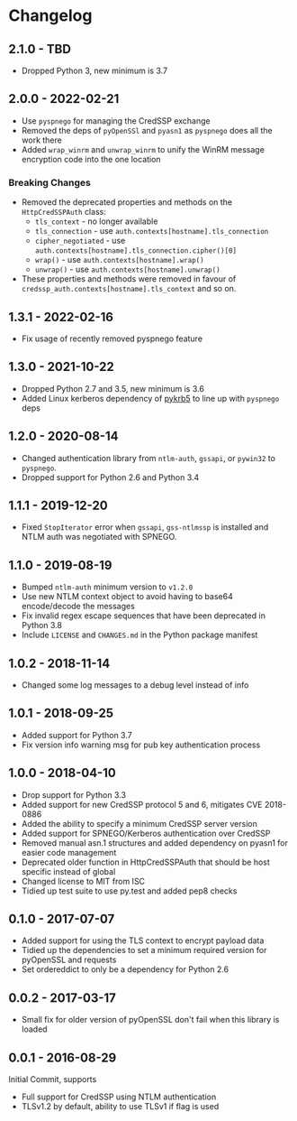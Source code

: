# Changelog

## 2.1.0 - TBD

* Dropped Python 3, new minimum is 3.7

## 2.0.0 - 2022-02-21

* Use `pyspnego` for managing the CredSSP exchange
* Removed the deps of `pyOpenSSl` and `pyasn1` as `pyspnego` does all the work there
* Added `wrap_winrm` and `unwrap_winrm` to unify the WinRM message encryption code into the one location

### Breaking Changes

* Removed the deprecated properties and methods on the `HttpCredSSPAuth` class:
  * `tls_context` - no longer available
  * `tls_connection` - use `auth.contexts[hostname].tls_connection`
  * `cipher_negotiated` - use `auth.contexts[hostname].tls_connection.cipher()[0]`
  * `wrap()` - use `auth.contexts[hostname].wrap()`
  * `unwrap()` - use `auth.contexts[hostname].unwrap()`
* These properties and methods were removed in favour of `credssp_auth.contexts[hostname].tls_context` and so on.

## 1.3.1 - 2022-02-16

* Fix usage of recently removed pyspnego feature


## 1.3.0 - 2021-10-22

* Dropped Python 2.7 and 3.5, new minimum is 3.6
* Added Linux kerberos dependency of [pykrb5](https://github.com/jborean93/pykrb5) to line up with `pyspnego` deps


## 1.2.0 - 2020-08-14

* Changed authentication library from `ntlm-auth`, `gssapi`, or `pywin32` to `pyspnego`.
* Dropped support for Python 2.6 and Python 3.4


## 1.1.1 - 2019-12-20

* Fixed `StopIterator` error when `gssapi`, `gss-ntlmssp` is installed and NTLM auth was negotiated with SPNEGO.


## 1.1.0 - 2019-08-19

* Bumped `ntlm-auth` minimum version to `v1.2.0`
* Use new NTLM context object to avoid having to base64 encode/decode the messages
* Fix invalid regex escape sequences that have been deprecated in Python 3.8
* Include `LICENSE` and `CHANGES.md` in the Python package manifest


## 1.0.2 - 2018-11-14

* Changed some log messages to a debug level instead of info


## 1.0.1 - 2018-09-25

* Added support for Python 3.7
* Fix version info warning msg for pub key authentication process


## 1.0.0 - 2018-04-10

* Drop support for Python 3.3
* Added support for new CredSSP protocol 5 and 6, mitigates CVE 2018-0886
* Added the ability to specify a minimum CredSSP server version
* Added support for SPNEGO/Kerberos authentication over CredSSP
* Removed manual asn.1 structures and added dependency on pyasn1 for easier
  code management
* Deprecated older function in HttpCredSSPAuth that should be host specific
  instead of global
* Changed license to MIT from ISC
* Tidied up test suite to use py.test and added pep8 checks


## 0.1.0 - 2017-07-07

* Added support for using the TLS context to encrypt payload data
* Tidied up the dependencies to set a minimum required version for pyOpenSSL and requests
* Set ordereddict to only be a dependency for Python 2.6


## 0.0.2 - 2017-03-17

* Small fix for older version of pyOpenSSL don't fail when this library is loaded


## 0.0.1 - 2016-08-29

Initial Commit, supports

* Full support for CredSSP using NTLM authentication
* TLSv1.2 by default, ability to use TLSv1 if flag is used
